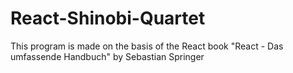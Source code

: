 # React-Shinobi-Quartet
This program is made on the basis of the React book "React - Das umfassende Handbuch" by Sebastian Springer
